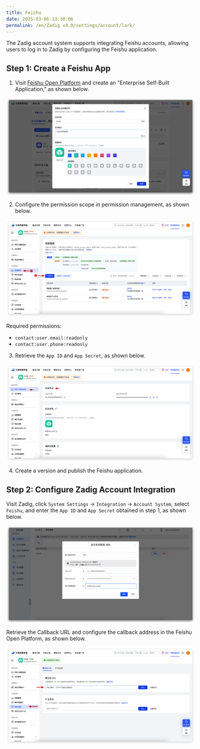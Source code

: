 ```yaml
---
title: Feishu
date: 2025-03-06 13:30:06
permalink: /en/Zadig v4.0/settings/account/lark/
---
```


The Zadig account system supports integrating Feishu accounts, allowing users to log in to Zadig by configuring the Feishu application.

## Step 1: Create a Feishu App

1. Visit [Feishu Open Platform](https://open.feishu.cn/) and create an "Enterprise Self-Built Application," as shown below.

![lark](../../../../_images/lark_account_1.png)

2. Configure the permission scope in permission management, as shown below.

![lark](../../../../_images/lark_account_2.png)

Required permissions:

- `contact:user.email:readonly`
- `contact:user.phone:readonly`

3. Retrieve the `App ID` and `App Secret`, as shown below.

![lark](../../../../_images/lark_account_3.png)

4. Create a version and publish the Feishu application.


## Step 2: Configure Zadig Account Integration

Visit Zadig, click `System Settings` -> `Integration` -> `Account System`, select `Feishu`, and enter the `App ID` and `App Secret` obtained in step 1, as shown below.

![lark](../../../../_images/lark_account_4.png)

Retrieve the Callback URL and configure the callback address in the Feishu Open Platform, as shown below.

![lark](../../../../_images/lark_account_5.png)
